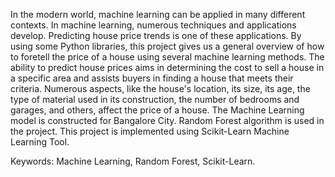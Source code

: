In the modern world, machine learning can be applied in many different contexts. In machine learning, numerous techniques and applications develop. Predicting house price trends is one of these applications. By using some Python libraries, this project gives us a general overview of how to foretell the price of a house using several machine learning methods. The ability to predict house prices aims in determining the cost to sell a house in a specific area and assists buyers in finding a house that meets their criteria. Numerous aspects, like the house's location, its size, its age, the type of material used in its construction, the number of bedrooms and garages, and others, affect the price of a house. The Machine Learning model is constructed for Bangalore City. Random Forest algorithm is used in the project. This project is implemented using Scikit-Learn Machine Learning Tool.

Keywords:  Machine Learning, Random Forest, Scikit-Learn.
